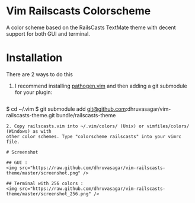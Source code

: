 # Vim Railscasts Colorscheme

A color scheme based on the RailsCasts TextMate theme with decent support for both GUI and terminal.

# Installation

There are 2 ways to do this

1. I recommend installing <a href="https://github.com/tpope/vim-pathogen">pathogen.vim</a> and then adding a git submodule for your plugin:

   ```sh
$ cd ~/.vim
$ git submodule add git@github.com:dhruvasagar/vim-railscasts-theme.git bundle/railscasts-theme
   ```
2. Copy railscasts.vim into ~/.vim/colors/ (Unix) or vimfiles/colors/ (Windows) as with 
   other color schemes. Type "colorscheme railscasts" into your vimrc file.

# Screenshot

## GUI :
<img src="https://raw.github.com/dhruvasagar/vim-railscasts-theme/master/screenshot.png" />

## Terminal with 256 colors :
<img src="https://raw.github.com/dhruvasagar/vim-railscasts-theme/master/screenshot_256.png" />
